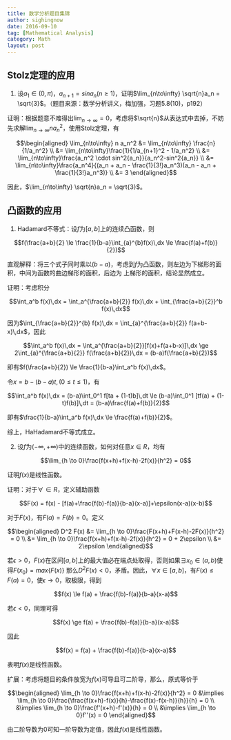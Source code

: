 ```yaml
---
title: 数学分析题目集锦
author: sighingnow
date: 2016-09-10
tag: [Mathematical Analysis]
category: Math
layout: post
---
```


<!--more-->

Stolz定理的应用
---------------

1. 设$a_1 \in (0, \pi)$，$a_{n+1} = sin a_n (n \ge 1)$，证明$\lim_{n\to\infty} \sqrt{n}a_n = \sqrt{3}$。（题目来源：数学分析讲义，梅加强，习题5.8(10)，p192）

证明：根据题意不难得出$\lim_{n\to\infty} = 0$，考虑将$\sqrt{n}$从表达式中去掉，不妨先求解$\lim_{n\to\infty} n a_n^2$，使用Stolz定理，有

$$\begin{aligned} \lim_{n\to\infty} n a_n^2
    &= \lim_{n\to\infty} \frac{n}{1/a_n^2} \\
    &= \lim_{n\to\infty}\frac{1}{1/a_{n+1}^2 - 1/a_n^2} \\
    &= \lim_{n\to\infty}\frac{a_n^2 \cdot sin^2{a_n}}{a_n^2-sin^2{a_n}} \\
    &= \lim_{n\to\infty}\frac{a_n^4}{(a_n + a_n - \frac{1}{3!}a_n^3)(a_n - a_n + \frac{1}{3!}a_n^3)} \\
    &= 3
\end{aligned}$$

因此，$\lim_{n\to\infty} \sqrt{n}a_n = \sqrt{3}$。

凸函数的应用
------------

1. Hadamard不等式：设$f$为$[a,b]$上的连续凸函数，则

$$f(\frac{a+b}{2} \le \frac{1}{b-a}\int_{a}^{b}f(x)\,dx \le \frac{f(a)+f(b)}{2})$$

直观解释：将三个式子同时乘以$(b-a)$，考虑到$f$为凸函数，则左边为下梯形的面积，中间为函数的曲边梯形的面积，后边为
上梯形的面积，结论显然成立。

证明：考虑积分

$$\int_a^b f(x)\,dx = \int_a^{\frac{a+b}{2}} f(x)\,dx + \int_{\frac{a+b}{2}}^b f(x)\,dx$$

因为$\int_{\frac{a+b}{2}}^{b} f(x)\,dx = \int_{a}^{\frac{a+b}{2}} f(a+b-x)\,dx$，因此

$$\int_a^b f(x)\,dx = \int_a^{\frac{a+b}{2}}[f(x)+f(a+b-x)]\,dx
                    \ge 2\int_{a}^{\frac{a+b}{2}} f(\frac{a+b}{2})\,dx
                    = (b-a)f(\frac{a+b}{2})$$

即有$f(\frac{a+b}{2}) \le \frac{1}{b-a}\int_a^b f(x)\,dx$。

令$x = b-(b-a)t, (0 \le t \le 1)$，有

$$\int_a^b f(x)\,dx = (b-a)\int_0^1 f[ta + (1-t)b]\,dt
                    \le (b-a)\int_0^1 [tf(a) + (1-t)f(b)]\,dt
                    = (b-a)\frac{f(a)+f(b)}{2}$$

即有$\frac{1}{b-a}\int_a^b f(x)\,dx \le \frac{f(a)+f(b)}{2}$。

综上，HaHadamard不等式成立。

2. 设$f$为$(-\infty, +\infty)$中的连续函数，如何对任意$x \in R$，均有

$$\lim_{h \to 0}\frac{f(x+h)+f(x-h)-2f(x)}{h^2} = 0$$

证明$f(x)$是线性函数。

证明：对于$\forall \in R$，定义辅助函数

$$F(x) = f(x) - [f(a)+\frac{f(b)-f(a)}{b-a}(x-a)]+\epsilon(x-a)(x-b)$$

对于$F(x)$，有$F(a) = F(b) = 0$。定义

$$\begin{aligned} D^2 F(x)
    &= \lim_{h \to 0}\frac{F(x+h)+F(x-h)-2F(x)}{h^2} = 0 \\
    &= \lim_{h \to 0}\frac{f(x+h)+f(x-h)-2f(x)}{h^2} = 0 + 2\epsilon \\
    &= 2\epsilon
\end{aligned}$$

若$\epsilon > 0$，$F(x)$在区间$[a,b]$上的最大值必在端点处取得，否则如果$\exists x_0 \in (a,b)$使得$F(x_0) = max\{F(x)\}$
那么$D^2 F(x) < 0$，矛盾。因此，$\forall x \in [a,b]$，有$F(x) \le F(a) = 0$，使$\epsilon \to 0$，取极限，得到

$$f(x) \le f(a) + \frac{f(b)-f(a)}{b-a}(x-a)$$

若$\epsilon < 0$，同理可得

$$f(x) \ge f(a) + \frac{f(b)-f(a)}{b-a}(x-a)$$

因此

$$f(x) = f(a) + \frac{f(b)-f(a)}{b-a}(x-a)$$

表明$f(x)$是线性函数。

扩展：考虑将题目的条件放宽为$f(x)$可导且可二阶导，那么，原式等价于

$$\begin{aligned} \lim_{h \to 0}\frac{f(x+h)+f(x-h)-2f(x)}{h^2} = 0
    &\implies \lim_{h \to 0}\frac{\frac{f(x+h)-f(x)}{h}-\frac{f(x)-f(x-h)}{h}}{h} = 0 \\
    &\implies \lim_{h \to 0}\frac{f'(x+h)-f'(x)}{h} = 0 \\
    &\implies \lim_{h \to 0}f''(x) = 0
\end{aligned}$$

由二阶导数为$0$可知一阶导数为定值，因此$f(x)$是线性函数。



